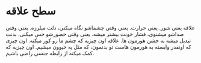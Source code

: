 ﻿<h1>سطح علاقه</h1>

<p>
    علاقه یعنی شور. یعنی حرارت. یعنی وقتی چشماشو نگاه میکنی، دلت میلرزه. یعنی وقتی صداشو میشنوی، فشار خونت بیشتر میشه. یعنی وقتی حضورشو حس میکنی، بدنت تبدیل میشه به جشن هورمون ها. علاقه اون چیزیه که چشم ما رو کور میکنه. اون چیزی که اونقدر وابسته به هورمون هاست تو بدنمون، که مثل یه حیوون میشیم. اون چیزیه که کمک میکنه از رابطه جنسی راضی باشیم.
</p>